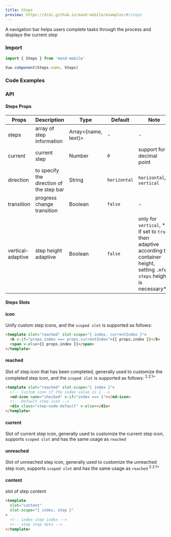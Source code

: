 ```yaml
---
title: Steps
preview: https://didi.github.io/mand-mobile/examples/#/steps
---
```


A navigation bar helps users complete tasks through the process and displays the current step

### Import

```javascript
import { Steps } from 'mand-mobile'

Vue.component(Steps.name, Steps)
```

### Code Examples
<!-- DEMO -->

### API

#### Steps Props
|Props | Description | Type | Default | Note|
|----|-----|------|------|------|
|steps|array of step information|Array<{name, text}>|-|-|
|current|current step|Number|`0`|support for decimal point|
|direction| to specify the direction of the step bar|String|`horizontal`|`horizontal`, `vertical`|
|transition|progress change transition|Boolean|`false`|-|
|vertical-adaptive|step height adaptive|Boolean|`false`|only for `vertical`, ** if set to `true` then adaptive according to container height, setting `.mfe-steps` height is necessary**|

#### Steps Slots

#### icon

Unify custom step icons, and the `scoped slot` is supported as follows:

```html
<template slot="reached" slot-scope="{ index, currentIndex }">
  <b v-if="props.index === props.currentIndex">{{ props.index }}</b>
  <span v-else>{{ props.index }}</span>
</template>
```

#### reached

Slot of step icon that has been completed,  generally used to customize the completed step icon, and the `scoped slot` is supported as follows: <sup class="version-after">2.2.1+</sup>

```html
<template slot="reached" slot-scope="{ index }">
  <!-- Custom icon if the index value is 1 -->
  <md-icon name="checked" v-if="index === 1"></md-icon>
  <!-- Default step icon -->
  <div class="step-node-default" v-else></div>
</template>
```

#### current

Slot of current step icon, generally used to customize the current step icon, supports `scoped slot` and has the same usage as `reached`

#### unreached

Slot of unreached step icon, generally used to customize the unreached step icon, supports `scoped slot` and has the same usage as `reached` <sup class="version-after">2.2.1+</sup>

#### content

slot of step content

```html
<template
  slot="content"
  slot-scope="{ index, step }"
>
  <!-- index step index -->
  <!-- step step data -->
</template>
```